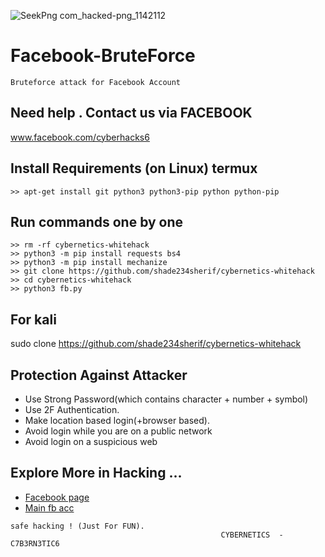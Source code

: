 ![SeekPng com_hacked-png_1142112](https://user-images.githubusercontent.com/79071277/157772546-d47140a3-6a1b-4e6a-b6c3-d21602b5328d.png)
# Facebook-BruteForce
```
Bruteforce attack for Facebook Account
```
## Need help . Contact us via FACEBOOK 
www.facebook.com/cyberhacks6

## Install Requirements (on Linux) termux
```
>> apt-get install git python3 python3-pip python python-pip
```

## Run commands one by one
```
>> rm -rf cybernetics-whitehack
>> python3 -m pip install requests bs4
>> python3 -m pip install mechanize
>> git clone https://github.com/shade234sherif/cybernetics-whitehack
>> cd cybernetics-whitehack
>> python3 fb.py 
```
## For kali 
 sudo clone https://github.com/shade234sherif/cybernetics-whitehack

## Protection Against Attacker
* Use Strong Password(which contains character + number + symbol)
* Use 2F Authentication.
* Make location based login(+browser based).
* Avoid login while you are on a public network 
* Avoid login on a suspicious web  

## Explore More in Hacking ...

* <a href=https://facebook.com/cyberhacks6>Facebook page</a>
* <a href=https://facebook.com/shade234sherif>Main fb acc</a>
~~~
safe hacking ! (Just For FUN).
                                               CYBERNETICS  -  C7B3RN3TIC6
~~~
